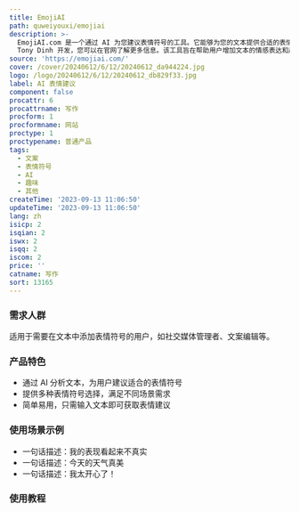 ```yaml
---
title: EmojiAI
path: quweiyouxi/emojiai
description: >-
  EmojiAI.com 是一个通过 AI 为您建议表情符号的工具。它能够为您的文本提供合适的表情符号，使您的文案更有吸引力。EmojiAI.com 由
  Tony Dinh 开发，您可以在官网了解更多信息。该工具旨在帮助用户增加文本的情感表达和趣味性，提升文案的效果。
source: 'https://emojiai.com/'
cover: /cover/20240612/6/12/20240612_da944224.jpg
logo: /logo/20240612/6/12/20240612_db829f33.jpg
label: AI 表情建议
component: false
procattr: 6
procattrname: 写作
procform: 1
procformname: 网站
proctype: 1
proctypename: 普通产品
tags:
  - 文案
  - 表情符号
  - AI
  - 趣味
  - 其他
createTime: '2023-09-13 11:06:50'
updateTime: '2023-09-13 11:06:50'
lang: zh
isicp: 2
isqian: 2
iswx: 2
isqq: 2
iscom: 2
price: ''
catname: 写作
sort: 13165
---
```




### 需求人群
适用于需要在文本中添加表情符号的用户，如社交媒体管理者、文案编辑等。

### 产品特色
- 通过 AI 分析文本，为用户建议适合的表情符号
- 提供多种表情符号选择，满足不同场景需求
- 简单易用，只需输入文本即可获取表情建议

### 使用场景示例
- 一句话描述：我的表现看起来不真实
- 一句话描述：今天的天气真美
- 一句话描述：我太开心了！

### 使用教程


  
